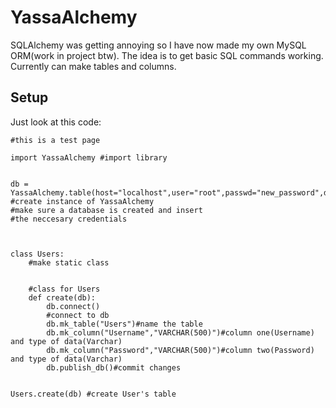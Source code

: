 # YassaAlchemy

SQLAlchemy was getting annoying so I have now made my own MySQL ORM(work in project btw).
The idea is to get basic SQL commands working. Currently can make tables and columns.


## Setup 
Just look at this code:
```python3
#this is a test page

import YassaAlchemy #import library


db = YassaAlchemy.table(host="localhost",user="root",passwd="new_password",database="yassadb")
#create instance of YassaAlchemy
#make sure a database is created and insert
#the neccesary credentials



class Users:
    #make static class


    #class for Users
    def create(db):
        db.connect()
        #connect to db
        db.mk_table("Users")#name the table
        db.mk_column("Username","VARCHAR(500)")#column one(Username) and type of data(Varchar)
        db.mk_column("Password","VARCHAR(500)")#column two(Password) and type of data(Varchar)
        db.publish_db()#commit changes
    

Users.create(db) #create User's table

```



